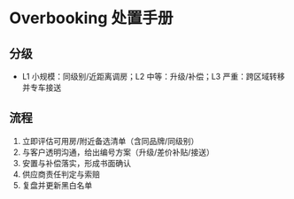# Overbooking 处置手册

## 分级

- L1 小规模：同级别/近距离调房；L2 中等：升级/补偿；L3 严重：跨区域转移并专车接送

## 流程

1. 立即评估可用房/附近备选清单（含同品牌/同级别）
2. 与客户透明沟通，给出编号方案（升级/差价补贴/接送）
3. 安置与补偿落实，形成书面确认
4. 供应商责任判定与索赔
5. 复盘并更新黑白名单
